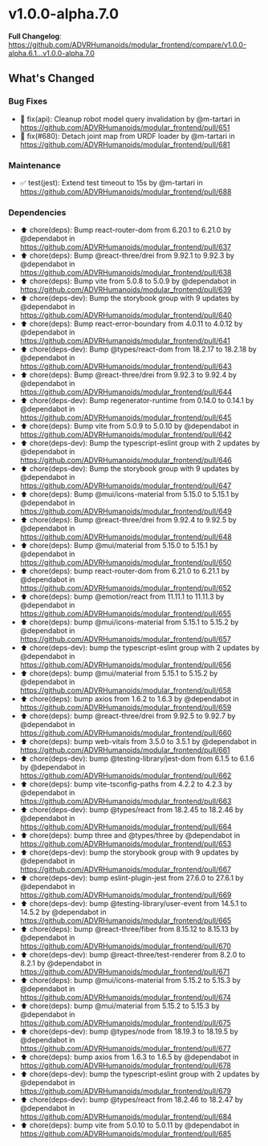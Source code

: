 # v1.0.0-alpha.7.0
**Full Changelog**: https://github.com/ADVRHumanoids/modular_frontend/compare/v1.0.0-alpha.6.1...v1.0.0-alpha.7.0
## What's Changed
### Bug Fixes
* 🐛 fix(api): Cleanup robot model query invalidation by @m-tartari in https://github.com/ADVRHumanoids/modular_frontend/pull/651
* 🐛 fix(#680): Detach joint map from URDF loader by @m-tartari in https://github.com/ADVRHumanoids/modular_frontend/pull/681
### Maintenance
* ✅ test(jest): Extend test timeout to 15s by @m-tartari in https://github.com/ADVRHumanoids/modular_frontend/pull/688
### Dependencies
* ⬆️ chore(deps): Bump react-router-dom from 6.20.1 to 6.21.0 by @dependabot in https://github.com/ADVRHumanoids/modular_frontend/pull/637
* ⬆️ chore(deps): Bump @react-three/drei from 9.92.1 to 9.92.3 by @dependabot in https://github.com/ADVRHumanoids/modular_frontend/pull/638
* ⬆️ chore(deps): Bump vite from 5.0.8 to 5.0.9 by @dependabot in https://github.com/ADVRHumanoids/modular_frontend/pull/639
* ⬆️ chore(deps-dev): Bump the storybook group with 9 updates by @dependabot in https://github.com/ADVRHumanoids/modular_frontend/pull/640
* ⬆️ chore(deps): Bump react-error-boundary from 4.0.11 to 4.0.12 by @dependabot in https://github.com/ADVRHumanoids/modular_frontend/pull/641
* ⬆️ chore(deps-dev): Bump @types/react-dom from 18.2.17 to 18.2.18 by @dependabot in https://github.com/ADVRHumanoids/modular_frontend/pull/643
* ⬆️ chore(deps): Bump @react-three/drei from 9.92.3 to 9.92.4 by @dependabot in https://github.com/ADVRHumanoids/modular_frontend/pull/644
* ⬆️ chore(deps-dev): Bump regenerator-runtime from 0.14.0 to 0.14.1 by @dependabot in https://github.com/ADVRHumanoids/modular_frontend/pull/645
* ⬆️ chore(deps): Bump vite from 5.0.9 to 5.0.10 by @dependabot in https://github.com/ADVRHumanoids/modular_frontend/pull/642
* ⬆️ chore(deps-dev): Bump the typescript-eslint group with 2 updates by @dependabot in https://github.com/ADVRHumanoids/modular_frontend/pull/646
* ⬆️ chore(deps-dev): Bump the storybook group with 9 updates by @dependabot in https://github.com/ADVRHumanoids/modular_frontend/pull/647
* ⬆️ chore(deps): Bump @mui/icons-material from 5.15.0 to 5.15.1 by @dependabot in https://github.com/ADVRHumanoids/modular_frontend/pull/649
* ⬆️ chore(deps): Bump @react-three/drei from 9.92.4 to 9.92.5 by @dependabot in https://github.com/ADVRHumanoids/modular_frontend/pull/648
* ⬆️ chore(deps): Bump @mui/material from 5.15.0 to 5.15.1 by @dependabot in https://github.com/ADVRHumanoids/modular_frontend/pull/650
* ⬆️ chore(deps): bump react-router-dom from 6.21.0 to 6.21.1 by @dependabot in https://github.com/ADVRHumanoids/modular_frontend/pull/652
* ⬆️ chore(deps): bump @emotion/react from 11.11.1 to 11.11.3 by @dependabot in https://github.com/ADVRHumanoids/modular_frontend/pull/655
* ⬆️ chore(deps): bump @mui/icons-material from 5.15.1 to 5.15.2 by @dependabot in https://github.com/ADVRHumanoids/modular_frontend/pull/657
* ⬆️ chore(deps-dev): bump the typescript-eslint group with 2 updates by @dependabot in https://github.com/ADVRHumanoids/modular_frontend/pull/656
* ⬆️ chore(deps): bump @mui/material from 5.15.1 to 5.15.2 by @dependabot in https://github.com/ADVRHumanoids/modular_frontend/pull/658
* ⬆️ chore(deps): bump axios from 1.6.2 to 1.6.3 by @dependabot in https://github.com/ADVRHumanoids/modular_frontend/pull/659
* ⬆️ chore(deps): bump @react-three/drei from 9.92.5 to 9.92.7 by @dependabot in https://github.com/ADVRHumanoids/modular_frontend/pull/660
* ⬆️ chore(deps): bump web-vitals from 3.5.0 to 3.5.1 by @dependabot in https://github.com/ADVRHumanoids/modular_frontend/pull/661
* ⬆️ chore(deps-dev): bump @testing-library/jest-dom from 6.1.5 to 6.1.6 by @dependabot in https://github.com/ADVRHumanoids/modular_frontend/pull/662
* ⬆️ chore(deps): bump vite-tsconfig-paths from 4.2.2 to 4.2.3 by @dependabot in https://github.com/ADVRHumanoids/modular_frontend/pull/663
* ⬆️ chore(deps-dev): bump @types/react from 18.2.45 to 18.2.46 by @dependabot in https://github.com/ADVRHumanoids/modular_frontend/pull/664
* ⬆️ chore(deps): bump three and @types/three by @dependabot in https://github.com/ADVRHumanoids/modular_frontend/pull/653
* ⬆️ chore(deps-dev): bump the storybook group with 9 updates by @dependabot in https://github.com/ADVRHumanoids/modular_frontend/pull/667
* ⬆️ chore(deps-dev): bump eslint-plugin-jest from 27.6.0 to 27.6.1 by @dependabot in https://github.com/ADVRHumanoids/modular_frontend/pull/669
* ⬆️ chore(deps-dev): bump @testing-library/user-event from 14.5.1 to 14.5.2 by @dependabot in https://github.com/ADVRHumanoids/modular_frontend/pull/665
* ⬆️ chore(deps): bump @react-three/fiber from 8.15.12 to 8.15.13 by @dependabot in https://github.com/ADVRHumanoids/modular_frontend/pull/670
* ⬆️ chore(deps-dev): bump @react-three/test-renderer from 8.2.0 to 8.2.1 by @dependabot in https://github.com/ADVRHumanoids/modular_frontend/pull/671
* ⬆️ chore(deps): bump @mui/icons-material from 5.15.2 to 5.15.3 by @dependabot in https://github.com/ADVRHumanoids/modular_frontend/pull/674
* ⬆️ chore(deps): bump @mui/material from 5.15.2 to 5.15.3 by @dependabot in https://github.com/ADVRHumanoids/modular_frontend/pull/675
* ⬆️ chore(deps-dev): bump @types/node from 18.19.3 to 18.19.5 by @dependabot in https://github.com/ADVRHumanoids/modular_frontend/pull/677
* ⬆️ chore(deps): bump axios from 1.6.3 to 1.6.5 by @dependabot in https://github.com/ADVRHumanoids/modular_frontend/pull/678
* ⬆️ chore(deps-dev): bump the typescript-eslint group with 2 updates by @dependabot in https://github.com/ADVRHumanoids/modular_frontend/pull/679
* ⬆️ chore(deps-dev): bump @types/react from 18.2.46 to 18.2.47 by @dependabot in https://github.com/ADVRHumanoids/modular_frontend/pull/684
* ⬆️ chore(deps): bump vite from 5.0.10 to 5.0.11 by @dependabot in https://github.com/ADVRHumanoids/modular_frontend/pull/685
